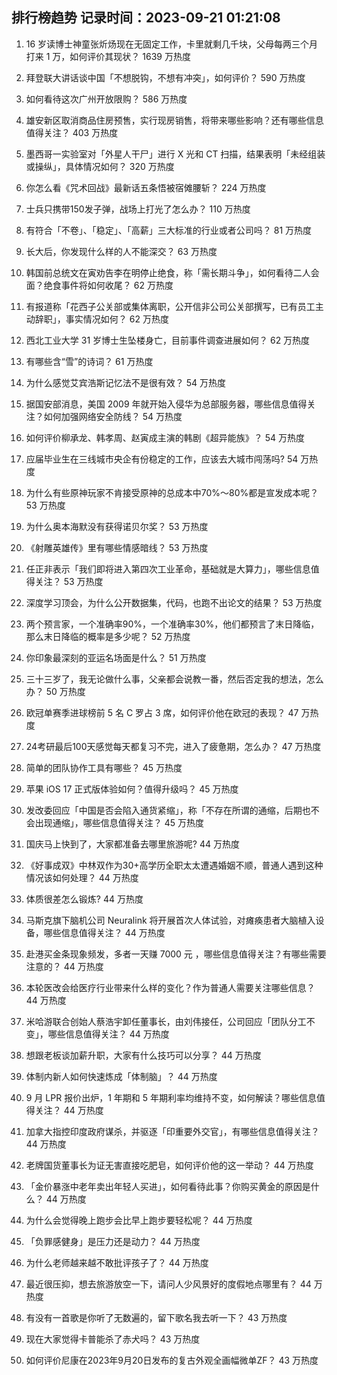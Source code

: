 
## 排行榜趋势 记录时间：2023-09-21 01:21:08
  
  1. 16 岁读博士神童张炘炀现在无固定工作，卡里就剩几千块，父母每两三个月打来 1 万，如何评价其现状？ 1639 万热度
    
  2. 拜登联大讲话谈中国「不想脱钩，不想有冲突」，如何评价？ 590 万热度
    
  3. 如何看待这次广州开放限购？ 586 万热度
    
  4. 雄安新区取消商品住房预售，实行现房销售，将带来哪些影响？还有哪些信息值得关注？ 403 万热度
    
  5. 墨西哥一实验室对「外星人干尸」进行 X 光和 CT 扫描，结果表明「未经组装或操纵」，具体情况如何？ 320 万热度
    
  6. 你怎么看《咒术回战》最新话五条悟被宿傩腰斩？ 224 万热度
    
  7. 士兵只携带150发子弹，战场上打光了怎么办？ 110 万热度
    
  8. 有符合「不卷」、「稳定」、「高薪」三大标准的行业或者公司吗？ 81 万热度
    
  9. 长大后，你发现什么样的人不能深交？ 63 万热度
    
  10. 韩国前总统文在寅劝告李在明停止绝食，称「需长期斗争」，如何看待二人会面？绝食事件将如何收尾？ 62 万热度
    
  11. 有报道称「花西子公关部或集体离职，公开信非公司公关部撰写，已有员工主动辞职」，事实情况如何？ 62 万热度
    
  12. 西北工业大学 31 岁博士生坠楼身亡，目前事件调查进展如何？ 62 万热度
    
  13. 有哪些含“雪”的诗词？ 61 万热度
    
  14. 为什么感觉艾宾浩斯记忆法不是很有效？ 54 万热度
    
  15. 据国安部消息，美国 2009 年就开始入侵华为总部服务器，哪些信息值得关注？如何加强网络安全防线？ 54 万热度
    
  16. 如何评价柳承龙、韩孝周、赵寅成主演的韩剧《超异能族》？ 54 万热度
    
  17. 应届毕业生在三线城市央企有份稳定的工作，应该去大城市闯荡吗? 54 万热度
    
  18. 为什么有些原神玩家不肯接受原神的总成本中70%～80%都是宣发成本呢？ 53 万热度
    
  19. 为什么奥本海默没有获得诺贝尔奖？ 53 万热度
    
  20. 《射雕英雄传》里有哪些情感暗线？ 53 万热度
    
  21. 任正非表示「我们即将进入第四次工业革命，基础就是大算力」，哪些信息值得关注？ 53 万热度
    
  22. 深度学习顶会，为什么公开数据集，代码，也跑不出论文的结果？ 53 万热度
    
  23. 两个预言家，一个准确率90%，一个准确率30%，他们都预言了末日降临，那么末日降临的概率是多少呢？ 52 万热度
    
  24. 你印象最深刻的亚运名场面是什么？ 51 万热度
    
  25. 三十三岁了，我无论做什么事，父亲都会说教一番，然后否定我的想法，怎么办？ 50 万热度
    
  26. 欧冠单赛季进球榜前 5 名 C 罗占 3 席，如何评价他在欧冠的表现？ 47 万热度
    
  27. 24考研最后100天感觉每天都复习不完，进入了疲惫期，怎么办？ 47 万热度
    
  28. 简单的团队协作工具有哪些？ 45 万热度
    
  29. 苹果 iOS 17 正式版体验如何？值得升级吗？ 45 万热度
    
  30. 发改委回应「中国是否会陷入通货紧缩」，称「不存在所谓的通缩，后期也不会出现通缩」，哪些信息值得关注？ 45 万热度
    
  31. 国庆马上快到了，大家都准备去哪里旅游呢? 44 万热度
    
  32. 《好事成双》中林双作为30+高学历全职太太遭遇婚姻不顺，普通人遇到这种情况该如何处理？ 44 万热度
    
  33. 体质很差怎么锻炼? 44 万热度
    
  34. 马斯克旗下脑机公司 Neuralink 将开展首次人体试验，对瘫痪患者大脑植入设备，哪些信息值得关注？ 44 万热度
    
  35. 赴港买金条现象频发，多者一天赚 7000 元 ，哪些信息值得关注？有哪些需要注意的？ 44 万热度
    
  36. 本轮医改会给医疗行业带来什么样的变化？作为普通人需要关注哪些信息？ 44 万热度
    
  37. 米哈游联合创始人蔡浩宇卸任董事长，由刘伟接任，公司回应「团队分工不变」，哪些信息值得关注？ 44 万热度
    
  38. 想跟老板谈加薪升职，大家有什么技巧可以分享？ 44 万热度
    
  39. 体制内新人如何快速炼成「体制脑」？ 44 万热度
    
  40. 9 月 LPR 报价出炉，1 年期和 5 年期利率均维持不变，如何解读？哪些信息值得关注？ 44 万热度
    
  41. 加拿大指控印度政府谋杀，并驱逐「印重要外交官」，有哪些信息值得关注？ 44 万热度
    
  42. 老牌国货董事长为证无害直接吃肥皂，如何评价他的这一举动？ 44 万热度
    
  43. 「金价暴涨中老年卖出年轻人买进」，如何看待此事？你购买黄金的原因是什么？ 44 万热度
    
  44. 为什么会觉得晚上跑步会比早上跑步要轻松呢？ 44 万热度
    
  45. 「负罪感健身」是压力还是动力？ 44 万热度
    
  46. 为什么老师越来越不敢批评孩子了？ 44 万热度
    
  47. 最近很压抑，想去旅游放空一下，请问人少风景好的度假地点哪里有？ 44 万热度
    
  48. 有没有一首歌是你听了无数遍的，留下歌名我去听一下？ 43 万热度
    
  49. 现在大家觉得卡普能杀了赤犬吗？ 43 万热度
    
  50. 如何评价尼康在2023年9月20日发布的复古外观全画幅微单ZF？ 43 万热度
    